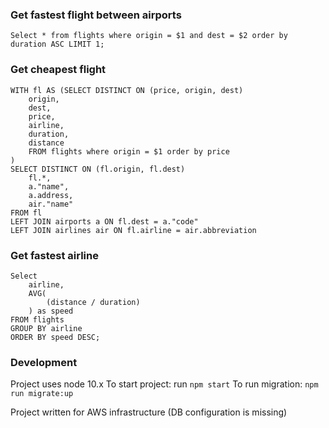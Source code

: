 ### Get fastest flight between airports

`Select * from flights where origin = $1 and dest = $2 order by duration ASC LIMIT 1; `

### Get cheapest flight

```
WITH fl AS (SELECT DISTINCT ON (price, origin, dest)
    origin,
    dest,
    price,
    airline,
    duration,
    distance
    FROM flights where origin = $1 order by price
)
SELECT DISTINCT ON (fl.origin, fl.dest)
    fl.*,
    a."name",
    a.address,
    air."name"
FROM fl
LEFT JOIN airports a ON fl.dest = a."code"
LEFT JOIN airlines air ON fl.airline = air.abbreviation
```
### Get fastest airline

```
Select
    airline,
    AVG(
        (distance / duration)
    ) as speed
FROM flights
GROUP BY airline
ORDER BY speed DESC;
```

### Development

Project uses node 10.x
To start project: run `npm start`
To run migration: `npm run migrate:up`

Project written for AWS infrastructure (DB configuration is missing)
